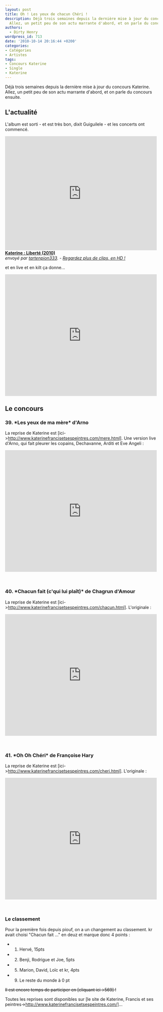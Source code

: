 ```yaml
---
layout: post
title: Oh ! Les yeux de chacun Chéri !
description: Déjà trois semaines depuis la dernière mise à jour du concours Katerine.
  Allez, un petit peu de son actu marrante d'abord, et on parle du concours ensuite.
authors:
  - Dirty Henry
wordpress_id: 713
date: '2010-10-14 20:16:44 +0200'
categories:
- Catégories
- Artistes
tags:
- Concours Katerine
- Single
- Katerine
---
```

Déjà trois semaines depuis la dernière mise à jour du concours Katerine. Allez, un petit peu de son actu marrante d'abord, et on parle du concours ensuite.

<h2>L'actualité</h2>

L'album est sorti - et est très bon, dixit Guiguilele - et les concerts ont commencé.

<iframe frameborder="0" width="500" height="375" src="http://www.dailymotion.com/embed/video/xf2zor?width=500&theme=default&foreground=%23F7FFFD&highlight=%23FFC300&background=%23171D1B&start=&animatedTitle=&iframe=1&additionalInfos=0&autoPlay=0&hideInfos=0"></iframe><br /><b><a href="http://www.dailymotion.com/video/xf2zor_katerine-liberte-2010_music">Katerine : Libert&eacute; (2010)</a></b><br /><i>envoy&eacute; par <a href="http://www.dailymotion.com/tartenpion333">tartenpion333</a>. - <a href="http://www.dailymotion.com/fr/channel/music">Regardez plus de clips, en HD !</a></i>

et en live et en kilt ça donne...

<object width="500" height="400"><param name="movie" value="http://www.youtube.com/v/7PRhFYaWYYY?fs=1&hl=fr_FR"></param><param name="allowFullScreen" value="true"></param><param name="allowscriptaccess" value="always"></param><embed src="http://www.youtube.com/v/7PRhFYaWYYY?fs=1&hl=fr_FR" type="application/x-shockwave-flash" allowscriptaccess="always" allowfullscreen="true" width="500" height="400"></embed></object>

<h2>Le concours</h2>

<h3>39. *Les yeux de ma mère* d'Arno</h3>

La reprise de Katerine est [ici->http://www.katerinefrancisetsespeintres.com/mere.html]. Une version live d'Arno, qui fait pleurer les copains, Dechavanne, Arditi et Eve Angeli :

<object width="500" height="400"><param name="movie" value="http://www.youtube.com/v/2rrYrTQUlY0?fs=1&hl=fr_FR"></param><param name="allowFullScreen" value="true"></param><param name="allowscriptaccess" value="always"></param><embed src="http://www.youtube.com/v/2rrYrTQUlY0?fs=1&hl=fr_FR" type="application/x-shockwave-flash" allowscriptaccess="always" allowfullscreen="true" width="500" height="400"></embed></object>

&nbsp;

<h3>40. *Chacun fait (c'qui lui plaît)* de Chagrun d'Amour</h3>

La reprise de Katerine est [ici->http://www.katerinefrancisetsespeintres.com/chacun.html]. L'originale :

<object width="500" height="400"><param name="movie" value="http://www.youtube.com/v/lQ1aSVPuAug?fs=1&hl=fr_FR"></param><param name="allowFullScreen" value="true"></param><param name="allowscriptaccess" value="always"></param><embed src="http://www.youtube.com/v/lQ1aSVPuAug?fs=1&hl=fr_FR" type="application/x-shockwave-flash" allowscriptaccess="always" allowfullscreen="true" width="500" height="400"></embed></object>

&nbsp;

<h3>41. *Oh Oh Chéri* de Françoise Hary</h3>

La reprise de Katerine est [ici->http://www.katerinefrancisetsespeintres.com/cheri.html]. L'originale :

<object width="500" height="400"><param name="movie" value="http://www.youtube.com/v/Sy7QglZfKHo?fs=1&hl=fr_FR"></param><param name="allowFullScreen" value="true"></param><param name="allowscriptaccess" value="always"></param><embed src="http://www.youtube.com/v/Sy7QglZfKHo?fs=1&hl=fr_FR" type="application/x-shockwave-flash" allowscriptaccess="always" allowfullscreen="true" width="500" height="400"></embed></object>

&nbsp;

<h3>Le classement</h3>

Pour la première fois depuis piouf, on a un changement au classement. kr avait choisi "Chacun fait ..." en deuz et marque donc 4 points :

- 1. Hervé, 15pts
- 2. Benji, Rodrigue et Joe, 5pts
- 5. Marion, David, Loïc et kr, 4pts
- 9. Le reste du monde à 0 pt

<strike>Il est encore temps de participer en [cliquant ici->569] !</strike>

Toutes les reprises sont disponibles sur [le site de Katerine, Francis et ses peintres->http://www.katerinefrancisetsespeintres.com/]...
